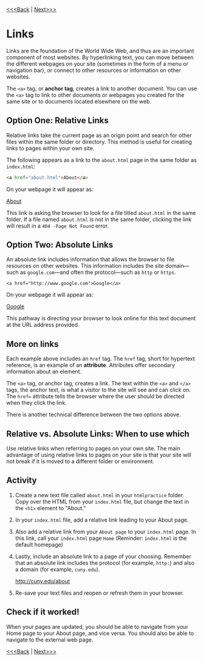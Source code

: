 [<<<Back](p_and_h.md) | [Next>>>](images.md)

# Links

Links are the foundation of the World Wide Web, and thus are an important component of most websites. By hyperlinking text, you can move between the different webpages on your site (sometimes in the form of a menu or navigation bar), or connect to other resources or information on other websites.

The `<a>` tag, or **anchor tag**, creates a link to another document. You can use the `<a>` tag to link to other documents or webpages you created for the same site or to documents located elsewhere on the web.

## Option One: Relative Links

Relative links take the current page as an origin point and search for other files within the same folder or directory. This method is useful for creating links to pages within your own site.

The following appears as a link to the `about.html` page in the same folder as `index.html`:

```html
<a href="about.html">About</a>
```

On your webpage it will appear as:

[About](about.html)  

This link is asking the browser to look for a file titled `about.html` in the same folder. If a file named `about.html` is not in the same folder, clicking the link will result in a `404 -Page Not Found` error.

## Option Two: Absolute Links

An absolute link includes information that allows the browser to file resources on other websites. This information includes the site domain—such as `google.com`—and often the protocol—such as `http` or `https`.

	<a href="http://www.google.com">Google</a>

On your webpage it will appear as:

<a href="http://www.google.com">Google </a>

This pathway is directing your browser to look online for this text document at the URL address provided.

## More on links

Each example above includes an `href` tag. The `href` tag, short for hypertext reference, is an example of an **attribute**. Attributes offer secondary information about an element.

The `<a>` tag, or anchor tag, creates a link. The text within the `<a>` and `</a>` tags, the anchor text, is what a visitor to the site will see and can click on. The `href=` attribute tells the browser where the user should be directed when they click the link.

There is another technical difference between the two options above.

## Relative vs. Absolute Links: When to use which

Use relative links when referring to pages on your own site. The main advantage of using relative links to pages on your site is that your site will not break if it is moved to a different folder or environment.

## Activity

1. Create a new text file called `about.html` in your `htmlpractice` folder. Copy over the HTML from your `index.html` file, but change the text in the `<h1>` element to "About."
1. In your `index.html` file, add a relative link leading to your About page. 
2. Also add a relative link from your `About page` to your `index.html` page. In this link, call your `index.html` page `Home` (Reminder: `index.html` is the default homepage)
3. Lastly, include an absolute link to a page of your choosing. Remember that an absolute link includes the protocol (for example, `http:`) and also a domain (for example, `cuny.edu`).

	http://cuny.edu/about

4. Re-save your text files and reopen or refresh them in your browser. 

## Check if it worked!

When your pages are updated, you should be able to navigate from your Home page to your About page, and vice versa. You should also be able to navigate to the external web page.

[<<<Back](p_and_h.md) | [Next>>>](images.md)
